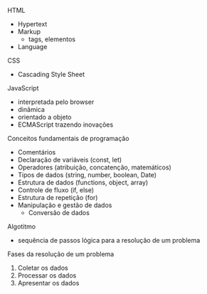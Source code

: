 HTML
- Hypertext
- Markup
  - tags, elementos
- Language

CSS
- Cascading Style Sheet

JavaScript
- interpretada pelo browser
- dinâmica
- orientado a objeto
- ECMAScript trazendo inovações

Conceitos fundamentais de programação
- Comentários
- Declaração de variáveis (const, let)
- Operadores (atribuição, concatenção, matemáticos)
- Tipos de dados (string, number, boolean, Date)
- Estrutura de dados (functions, object, array)
- Controle de fluxo (if, else)
- Estrutura de repetição (for)
- Manipulação e gestão de dados
  - Conversão de dados

Algotitmo
- sequência de passos lógica para a resolução de um problema

Fases da resolução de um problema
01. Coletar os dados
02. Processar os dados
03. Apresentar os dados